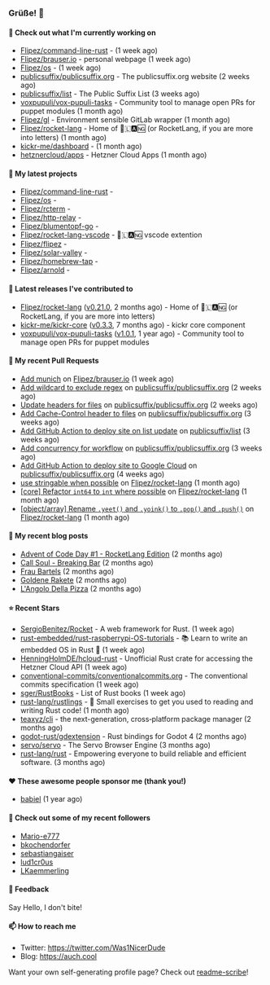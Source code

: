 ### Grüße! 👋

#### 👷 Check out what I'm currently working on

- [Flipez/command-line-rust](https://github.com/Flipez/command-line-rust) -  (1 week ago)
- [Flipez/brauser.io](https://github.com/Flipez/brauser.io) - personal webpage (1 week ago)
- [Flipez/os](https://github.com/Flipez/os) -  (1 week ago)
- [publicsuffix/publicsuffix.org](https://github.com/publicsuffix/publicsuffix.org) - The publicsuffix.org website (2 weeks ago)
- [publicsuffix/list](https://github.com/publicsuffix/list) - The Public Suffix List (3 weeks ago)
- [voxpupuli/vox-pupuli-tasks](https://github.com/voxpupuli/vox-pupuli-tasks) - Community tool to manage open PRs for puppet modules (1 month ago)
- [Flipez/gl](https://github.com/Flipez/gl) - Environment sensible GitLab wrapper (1 month ago)
- [Flipez/rocket-lang](https://github.com/Flipez/rocket-lang) - Home of 🚀🇱🅰🆖 (or RocketLang, if you are more into letters) (1 month ago)
- [kickr-me/dashboard](https://github.com/kickr-me/dashboard) -  (1 month ago)
- [hetznercloud/apps](https://github.com/hetznercloud/apps) - Hetzner Cloud Apps (1 month ago)

#### 🌱 My latest projects

- [Flipez/command-line-rust](https://github.com/Flipez/command-line-rust) - 
- [Flipez/os](https://github.com/Flipez/os) - 
- [Flipez/rcterm](https://github.com/Flipez/rcterm) - 
- [Flipez/http-relay](https://github.com/Flipez/http-relay) - 
- [Flipez/blumentopf-go](https://github.com/Flipez/blumentopf-go) - 
- [Flipez/rocket-lang-vscode](https://github.com/Flipez/rocket-lang-vscode) - 🚀🇱🅰🆖 vscode extention
- [Flipez/flipez](https://github.com/Flipez/flipez) - 
- [Flipez/solar-valley](https://github.com/Flipez/solar-valley) - 
- [Flipez/homebrew-tap](https://github.com/Flipez/homebrew-tap) - 
- [Flipez/arnold](https://github.com/Flipez/arnold) - 


#### 🔭 Latest releases I've contributed to

- [Flipez/rocket-lang](https://github.com/Flipez/rocket-lang) ([v0.21.0](https://github.com/Flipez/rocket-lang/releases/tag/v0.21.0), 2 months ago) - Home of 🚀🇱🅰🆖 (or RocketLang, if you are more into letters)
- [kickr-me/kickr-core](https://github.com/kickr-me/kickr-core) ([v0.3.3](https://github.com/kickr-me/kickr-core/releases/tag/v0.3.3), 7 months ago) - kickr core component
- [voxpupuli/vox-pupuli-tasks](https://github.com/voxpupuli/vox-pupuli-tasks) ([v1.0.1](https://github.com/voxpupuli/vox-pupuli-tasks/releases/tag/v1.0.1), 1 year ago) - Community tool to manage open PRs for puppet modules

#### 🔨 My recent Pull Requests

- [Add munich](https://github.com/Flipez/brauser.io/pull/56) on [Flipez/brauser.io](https://github.com/Flipez/brauser.io) (1 week ago)
- [Add wildcard to exclude regex](https://github.com/publicsuffix/publicsuffix.org/pull/39) on [publicsuffix/publicsuffix.org](https://github.com/publicsuffix/publicsuffix.org) (2 weeks ago)
- [Update headers for files](https://github.com/publicsuffix/publicsuffix.org/pull/38) on [publicsuffix/publicsuffix.org](https://github.com/publicsuffix/publicsuffix.org) (2 weeks ago)
- [Add Cache-Control header to files](https://github.com/publicsuffix/publicsuffix.org/pull/36) on [publicsuffix/publicsuffix.org](https://github.com/publicsuffix/publicsuffix.org) (3 weeks ago)
- [Add GitHub Action to deploy site on list update](https://github.com/publicsuffix/list/pull/1686) on [publicsuffix/list](https://github.com/publicsuffix/list) (3 weeks ago)
- [Add concurrency for workflow](https://github.com/publicsuffix/publicsuffix.org/pull/35) on [publicsuffix/publicsuffix.org](https://github.com/publicsuffix/publicsuffix.org) (3 weeks ago)
- [Add GitHub Action to deploy site to Google Cloud](https://github.com/publicsuffix/publicsuffix.org/pull/34) on [publicsuffix/publicsuffix.org](https://github.com/publicsuffix/publicsuffix.org) (4 weeks ago)
- [use stringable when possible](https://github.com/Flipez/rocket-lang/pull/181) on [Flipez/rocket-lang](https://github.com/Flipez/rocket-lang) (1 month ago)
- [[core] Refactor `int64` to `int` where possible](https://github.com/Flipez/rocket-lang/pull/180) on [Flipez/rocket-lang](https://github.com/Flipez/rocket-lang) (1 month ago)
- [[object/array] Rename `.yeet()` and `.yoink()` to `.pop()` and `.push()`](https://github.com/Flipez/rocket-lang/pull/179) on [Flipez/rocket-lang](https://github.com/Flipez/rocket-lang) (1 month ago)

#### 📜 My recent blog posts

- [Advent of Code Day #1 - RocketLang Edition](https://auch.cool/posts/2022/aoc-day-1/) (2 months ago)
- [Call Soul - Breaking Bar](https://auch.cool/munich/call-soul/) (2 months ago)
- [Frau Bartels](https://auch.cool/munich/frau-bartels/) (2 months ago)
- [Goldene Rakete](https://auch.cool/munich/goldene-rakete/) (2 months ago)
- [L&#39;Angolo Della Pizza](https://auch.cool/munich/langolo-della-pizza/) (2 months ago)

#### ⭐ Recent Stars

- [SergioBenitez/Rocket](https://github.com/SergioBenitez/Rocket) - A web framework for Rust. (1 week ago)
- [rust-embedded/rust-raspberrypi-OS-tutorials](https://github.com/rust-embedded/rust-raspberrypi-OS-tutorials) - :books: Learn to write an embedded OS in Rust :crab: (1 week ago)
- [HenningHolmDE/hcloud-rust](https://github.com/HenningHolmDE/hcloud-rust) - Unofficial Rust crate for accessing the Hetzner Cloud API (1 week ago)
- [conventional-commits/conventionalcommits.org](https://github.com/conventional-commits/conventionalcommits.org) - The conventional commits specification (1 week ago)
- [sger/RustBooks](https://github.com/sger/RustBooks) - List of Rust books (1 week ago)
- [rust-lang/rustlings](https://github.com/rust-lang/rustlings) - :crab: Small exercises to get you used to reading and writing Rust code! (1 month ago)
- [teaxyz/cli](https://github.com/teaxyz/cli) - the next-generation, cross‐platform package manager (2 months ago)
- [godot-rust/gdextension](https://github.com/godot-rust/gdextension) - Rust bindings for Godot 4 (2 months ago)
- [servo/servo](https://github.com/servo/servo) - The Servo Browser Engine (3 months ago)
- [rust-lang/rust](https://github.com/rust-lang/rust) - Empowering everyone to build reliable and efficient software. (3 months ago)

#### ❤️ These awesome people sponsor me (thank you!)

- [babiel](https://github.com/babiel) (1 year ago)

#### 👯 Check out some of my recent followers

- [Mario-e777](https://github.com/Mario-e777)
- [bkochendorfer](https://github.com/bkochendorfer)
- [sebastiangaiser](https://github.com/sebastiangaiser)
- [lud1cr0us](https://github.com/lud1cr0us)
- [LKaemmerling](https://github.com/LKaemmerling)

#### 💬 Feedback

Say Hello, I don't bite!

#### 📫 How to reach me

- Twitter: https://twitter.com/Was1NicerDude
- Blog: https://auch.cool

Want your own self-generating profile page? Check out [readme-scribe](https://github.com/muesli/readme-scribe)!
